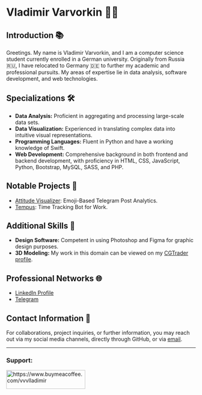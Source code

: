 # Vladimir Varvorkin 👨‍💻

## Introduction 📚
Greetings. My name is Vladimir Varvorkin, and I am a computer science student currently enrolled in a German university. Originally from Russia 🇷🇺, I have relocated to Germany 🇩🇪 to further my academic and professional pursuits. My areas of expertise lie in data analysis, software development, and web technologies.

## Specializations 🛠️
- **Data Analysis:** Proficient in aggregating and processing large-scale data sets.
- **Data Visualization:** Experienced in translating complex data into intuitive visual representations.
- **Programming Languages:** Fluent in Python and have a working knowledge of Swift.
- **Web Development:** Comprehensive background in both frontend and backend development, with proficiency in HTML, CSS, JavaScript, Python, Bootstrap, MySQL, SASS, and PHP.
  
## Notable Projects 📂
- [Attitude Visualizer](https://github.com/vvvlladimir/Attitude-Visualizer.git): Emoji-Based Telegram Post Analytics.
- [Tempus](https://github.com/vvvlladimir/Tempus.git): Time Tracking Bot for Work.

## Additional Skills 🎨
- **Design Software:** Competent in using Photoshop and Figma for graphic design purposes.
- **3D Modeling:** My work in this domain can be viewed on my [CGTrader profile](https://www.cgtrader.com/vvvlladimir).

## Professional Networks 🌐
- [LinkedIn Profile](https://www.linkedin.com/in/vvvlladimir/)
- [Telegram](https://t.me/vvvlladimir)

## Contact Information 📧
For collaborations, project inquiries, or further information, you may reach out via my social media channels, directly through GitHub, or via [email](mailto:vvvlladimir@gmail.com).

---
<h3 align="left">Support:</h3>
<p><a href="https://www.buymeacoffee.com/vvvlladimir"> <img align="left" src="https://cdn.buymeacoffee.com/buttons/v2/default-yellow.png" height="50" width="210" alt="https://www.buymeacoffee.com/vvvlladimir" /></a></p><br><br>
